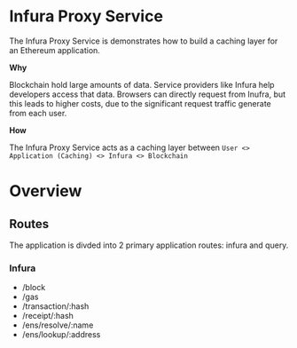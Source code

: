 # Infura Proxy Service

The Infura Proxy Service is demonstrates how to build a caching layer for an Ethereum application.

**Why**

Blockchain hold large amounts of data. Service providers like Infura help developers access that data. Browsers can directly request from Inufra, but this leads to higher costs, due to the significant request traffic generate from each user.

**How**

The Infura Proxy Service acts as a caching layer between `User <> Application (Caching) <> Infura <> Blockchain`

# Overview

## Routes

The application is divded into 2 primary application routes: infura and query.

### Infura

- /block
- /gas
- /transaction/:hash
- /receipt/:hash
- /ens/resolve/:name
- /ens/lookup/:address

